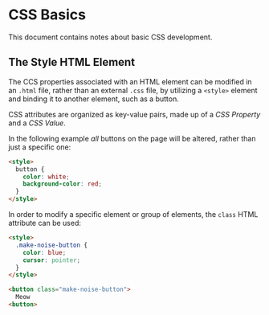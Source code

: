 # CSS Basics
This document contains notes about basic CSS development.

## The Style HTML Element
The CCS properties associated with an HTML element can be modified in an `.html` file, rather than an external `.css` file, by utilizing a `<style>` element and binding it to another element, such as a button. 

CSS attributes are organized as key-value pairs, made up of a *CSS Property* and a *CSS Value*.

In the following example *all* buttons on the page will be altered, rather than just a specific one:

```html
<style>
  button {
    color: white;
    background-color: red;
  }
</style>
```

In order to modify a specific element or group of elements, the `class` HTML attribute can be used:

```html
<style>
  .make-noise-button {
    color: blue;
    cursor: pointer;
  }
</style>

<button class="make-noise-button">
  Meow
<button>
```
